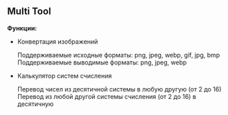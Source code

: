 ## Multi Tool

**Функции:**
- Конвертация изображений

  Поддерживаемые исходные форматы: png, jpeg, webp, gif, jpg, bmp  
  Поддерживаемые выводимые форматы: png, jpeg, webp

- Калькулятор систем счисления

  Перевод чисел из десятичной системы в любую другую (от 2 до 16)  
  Перевод из любой другой системы счисления (от 2 до 16) в десятичную

